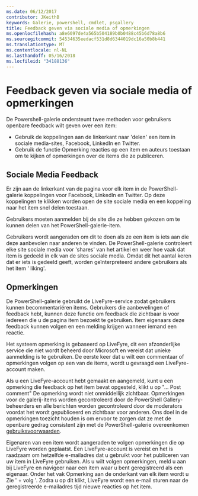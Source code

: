 ```yaml
---
ms.date: 06/12/2017
contributor: JKeithB
keywords: Galerie, powershell, cmdlet, psgallery
title: Feedback geven via sociale media of opmerkingen
ms.openlocfilehash: a8e6097de4a565b504189b0b0488c45b6d78a8b6
ms.sourcegitcommit: 54534635eedacf531d8d6344019dc16a50b8b441
ms.translationtype: MT
ms.contentlocale: nl-NL
ms.lasthandoff: 05/16/2018
ms.locfileid: "34188136"
---
```

# <a name="providing-feedback-via-social-media-or-comments"></a>Feedback geven via sociale media of opmerkingen

De Powershell-galerie ondersteunt twee methoden voor gebruikers openbare feedback wilt geven over een item:

- Gebruik de koppelingen aan de linkerkant naar 'delen' een item in sociale media-sites, Facebook, LinkedIn en Twitter.
- Gebruik de functie Opmerking reacties op een item en auteurs toestaan om te kijken of opmerkingen over de items die ze publiceren.

## <a name="social-media-feedback"></a>Sociale Media Feedback

Er zijn aan de linkerkant van de pagina voor elk item in de PowerShell-galerie koppelingen voor Facebook, LinkedIn en Twitter.
Op deze koppelingen te klikken worden open de site sociale media en een koppeling naar het item snel delen toestaan.

Gebruikers moeten aanmelden bij de site die ze hebben gekozen om te kunnen delen van het PowerShell-galerie-item.

Gebruikers wordt aangeraden om dit te doen als ze een item is iets aan die deze aanbevolen naar anderen te vinden.
De PowerShell-galerie controleert elke site sociale media voor 'shares' van het artikel en weer hoe vaak dat item is gedeeld in elk van de sites sociale media.
Omdat dit het aantal keren dat er iets is gedeeld geeft, worden geïnterpreteerd andere gebruikers als het item ' liking'.


## <a name="comments"></a>Opmerkingen

De PowerShell-galerie gebruikt de LiveFyre-service zodat gebruikers kunnen becommentariëren items.
Gebruikers die aanbevelingen of feedback hebt, kunnen deze functie om feedback die zichtbaar is voor iedereen die u de pagina item bezoekt te gebruiken.
Item eigenaars deze feedback kunnen volgen en een melding krijgen wanneer iemand een reactie.

Het systeem opmerking is gebaseerd op LiveFyre, dit een afzonderlijke service die niet wordt beheerd door Microsoft en vereist dat unieke aanmelding is te gebruiken.
De eerste keer dat u wilt een commentaar of opmerkingen volgen op een van de items, wordt u gevraagd een LiveFyre-account maken.

Als u een LiveFyre-account hebt gemaakt en aangemeld, kunt u een opmerking die feedback op het item bevat opgesteld, klikt u op "... Post comment" De opmerking wordt niet onmiddellijk zichtbaar.
Opmerkingen voor de galerij-items worden gecontroleerd door de PowerShell Gallery-beheerders en alle berichten worden gecontroleerd door de moderators voordat het wordt gepubliceerd en zichtbaar voor anderen.
Ons doel in de opmerkingen toezicht houden is om ervoor te zorgen dat ze met de openbare gedrag consistent zijn met de PowerShell-galerie overeenkomen [gebruiksvoorwaarden](https://www.powershellgallery.com/policies/Terms).

Eigenaren van een item wordt aangeraden te volgen opmerkingen die op LiveFyre worden geplaatst.
Een LiveFyre-account is vereist en het is raadzaam om hetzelfde e-mailadres dat u gebruikt voor het publiceren van uw item in LiveFyre gebruiken.
Als u wilt volgen opmerkingen, meld u aan bij LiveFyre en navigeer naar een item waar u bent geregistreerd als een eigenaar.
Onder het vak Opmerking aan de onderkant van elk item wordt u Zie ' + volg '.
Zodra u op dit klikt, LiveFyre wordt een e-mail sturen naar de geregistreerde e-mailadres tijd nieuwe reacties op het item.